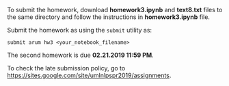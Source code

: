 To submit the homework, download __homework3.ipynb__ and __text8.txt__ files to the same directory and follow the instructions in __homework3.ipynb__ file.

Submit the homework as using the `submit` utility as:

`submit arum hw3 <your_notebook_filename>`

The second homework is due __02.21.2019 11:59 PM__.

To check the late submission policy, go to https://sites.google.com/site/umlnlpspr2019/assignments.

